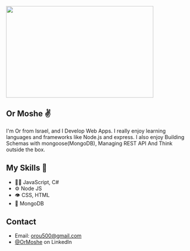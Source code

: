 
<img src="https://i.ibb.co/gRW0gwJ/ORMOSHE.png" width="400" height="250">

## Or Moshe ✌️
I'm Or from Israel, and I Develop Web Apps.
I really enjoy learning languages and frameworks like Node.js and express.
I also enjoy Building Schemas with mongoose(MongoDB), Managing REST API And Think outside the box.

## My Skills 🔧
- 👨‍💻 JavaScript, C#
- ⚙️ Node JS
- 👁️ CSS, HTML
- 💽 MongoDB

## Contact
- Email: orou500@gmail.com
- [@OrMoshe](https://www.linkedin.com/in/ormoshe2/) on LinkedIn

